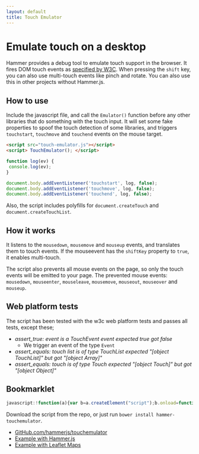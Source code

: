 ```yaml
---
layout: default
title: Touch Emulator
---
```


# Emulate touch on a desktop
Hammer provides a debug tool to emulate touch support in the browser. It fires DOM touch events as
[specified by W3C](http://www.w3.org/TR/touch-events). When pressing the `shift` key,
you can also use multi-touch events like pinch and rotate. You can also use this in other projects without Hammer.js.

## How to use
Include the javascript file, and call the `Emulator()` function before any other libraries that do something with the 
touch input. It will set some fake properties to spoof the touch detection of some libraries, and triggers `touchstart`, `touchmove` and `touchend` events on the mouse target.
 
````html
<script src="touch-emulator.js"></script>
<script> TouchEmulator(); </script>
````

````js
function log(ev) {
 console.log(ev);
}

document.body.addEventListener('touchstart', log, false);
document.body.addEventListener('touchmove', log, false);
document.body.addEventListener('touchend', log, false);
````

Also, the script includes polyfills for `document.createTouch` and `document.createTouchList`.

## How it works
It listens to the `mousedown`, `mousemove` and `mouseup` events, and translates them to touch events. If the mouseevent
has the `shiftKey` property to `true`, it enables multi-touch. 

The script also prevents all mouse events on the page, so only the touch events will be emitted to your page.
The prevented mouse events: 
`mousedown`, `mouseenter`, `mouseleave`, `mousemove`, `mouseout`, `mouseover` and `mouseup`.

## Web platform tests
The script has been tested with the w3c web platform tests and passes all tests,  except these;
- *assert_true: event is a TouchEvent event expected true got false*
  - We trigger an event of the type `Event`
- *assert_equals: touch list is of type TouchList expected "[object TouchList]" but got "[object Array]"*
- *assert_equals: touch is of type Touch expected "[object Touch]" but got "[object Object]"*

## Bookmarklet
````js
javascript:!function(a){var b=a.createElement("script");b.onload=function(){TouchEmulator()},b.src="//cdn.rawgit.com/hammerjs/touchemulator/0.0.2/touch-emulator.js",a.body.appendChild(b)}(document);
````

Download the script from the repo, or just run `bower install hammer-touchemulator`.

- [GitHub.com/hammerjs/touchemulator](https://github.com/hammerjs/touchemulator)
- [Example with Hammer.js](http://cdn.rawgit.com/hammerjs/touchemulator/master/tests/manual/hammer.html)
- [Example with Leaflet Maps](http://cdn.rawgit.com/hammerjs/touchemulator/master/tests/manual/leaflet.html)

